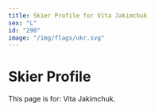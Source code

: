 ```yaml
---
title: Skier Profile for Vita Jakimchuk
sex: "L"
id: "290"
image: "/img/flags/ukr.svg" 
---
```


# Skier Profile

This page is for: Vita Jakimchuk.
    